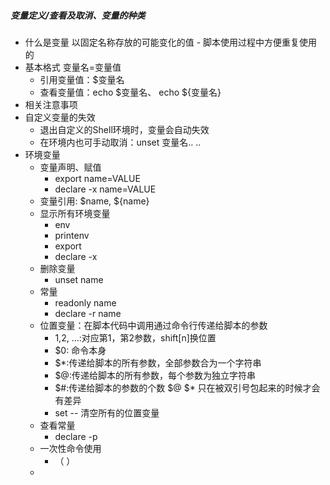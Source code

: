 ##### 变量定义/查看及取消、变量的种类
+ 什么是变量
    以固定名称存放的可能变化的值 
        - 脚本使用过程中方便重复使用的
+ 基本格式
    变量名=变量值
    - 引用变量值：$变量名
    - 查看变量值：echo $变量名、 echo ${变量名}
+ 相关注意事项
+ 自定义变量的失效
    - 退出自定义的Shell环境时，变量会自动失效
    - 在环境内也可手动取消：unset 变量名.. ..
+ 环境变量
    + 变量声明、赋值
        - export name=VALUE
        - declare -x name=VALUE
    + 变量引用: $name, ${name}
    + 显示所有环境变量
        - env
        - printenv
        - export
        - declare -x
    + 删除变量
        - unset name
    + 常量
        - readonly name
        - declare -r name
    + 位置变量：在脚本代码中调用通过命令行传递给脚本的参数
        - $1,$2, ...:对应第1，第2参数，shift[n]换位置
        - $0: 命令本身
        - $*:传递给脚本的所有参数，全部参数合为一个字符串
        - $@:传递给脚本的所有参数，每个参数为独立字符串
        - $#:传递给脚本的参数的个数
             $@ $* 只在被双引号包起来的时候才会有差异
        - set -- 清空所有的位置变量
    + 查看常量
        - declare -p 
    + 一次性命令使用
        - （ ）
    +  
